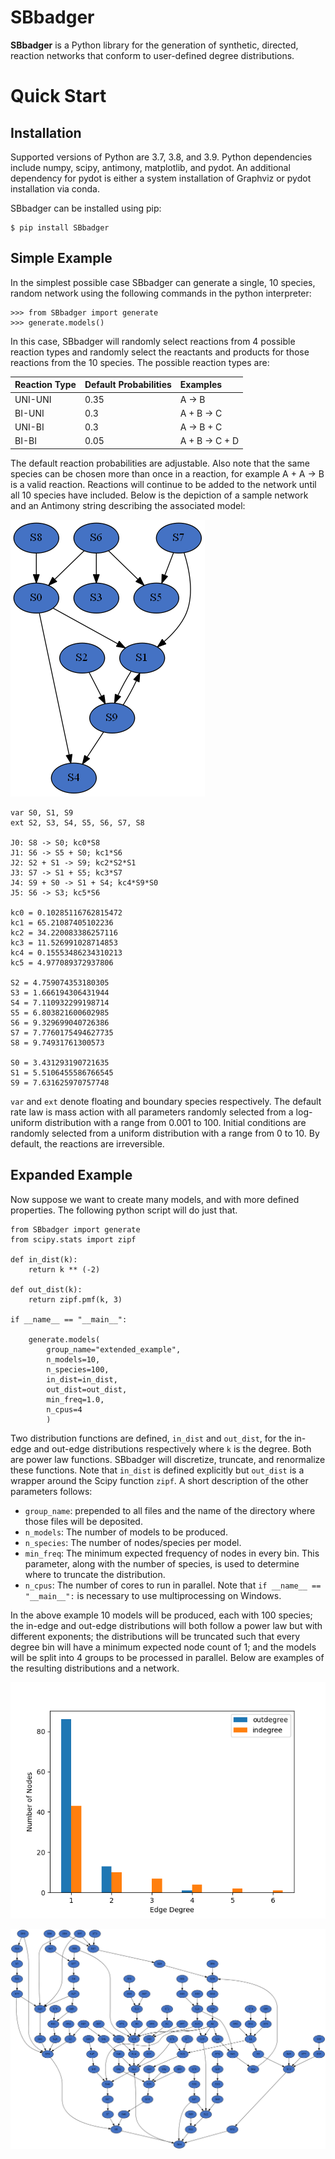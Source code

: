 # SBbadger
**SBbadger** is a Python library for the generation of synthetic, directed, reaction networks that conform to 
user-defined degree distributions. 

Quick Start
===========

Installation
------------

Supported versions of Python are 3.7, 3.8, and 3.9. Python dependencies include numpy, scipy, antimony, matplotlib,
and pydot. An additional dependency for pydot is either a system installation of Graphviz or pydot installation
via conda.

SBbadger can be installed using pip:

```
$ pip install SBbadger
```

Simple Example
--------------

In the simplest possible case SBbadger can generate a single, 10 species, 
random network using the following commands in the python interpreter:

```
>>> from SBbadger import generate
>>> generate.models()
```

In this case, SBbadger will randomly select reactions from 4 possible reaction types
and randomly select the reactants and products for those reactions from the 10 species.
The possible reaction types are:

| Reaction Type | Default Probabilities | Examples       |
|---------------|:----------------------|:---------------|
| UNI-UNI       | 0.35                  | A -> B         |
| BI-UNI        | 0.3                   | A + B -> C     | 
| UNI-BI        | 0.3                   | A -> B + C     | 
| BI-BI         | 0.05                  | A + B -> C + D |

The default reaction probabilities are adjustable. Also note that the same species can be
chosen more than once in a reaction, for example A + A -> B is a valid reaction. Reactions 
will continue to be added to the network until all 10 species have included. Below is the 
depiction of a sample network and an Antimony string describing the associated model:

![](docs/source/test.png)

```
var S0, S1, S9
ext S2, S3, S4, S5, S6, S7, S8

J0: S8 -> S0; kc0*S8
J1: S6 -> S5 + S0; kc1*S6
J2: S2 + S1 -> S9; kc2*S2*S1
J3: S7 -> S1 + S5; kc3*S7
J4: S9 + S0 -> S1 + S4; kc4*S9*S0
J5: S6 -> S3; kc5*S6

kc0 = 0.10285116762815472
kc1 = 65.21087405102236
kc2 = 34.220083386257116
kc3 = 11.526991028714853
kc4 = 0.15553486234310213
kc5 = 4.977089372937806

S2 = 4.759074353180305
S3 = 1.666194306431944
S4 = 7.110932299198714
S5 = 6.803821600602985
S6 = 9.329699040726386
S7 = 7.7760175494627735
S8 = 9.74931761300573

S0 = 3.431293190721635
S1 = 5.5106455586766545
S9 = 7.631625970757748
```
	
``var`` and ``ext`` denote floating and boundary species respectively. The default 
rate law is mass action with all parameters randomly selected from a log-uniform 
distribution with a range from 0.001 to 100. Initial conditions are randomly selected
from a uniform distribution with a range from 0 to 10. By default, the reactions are 
irreversible.

Expanded Example
----------------

Now suppose we want to create many models, and with more defined properties. The following python
script will do just that.

    from SBbadger import generate
    from scipy.stats import zipf

    def in_dist(k):
        return k ** (-2)

    def out_dist(k):
        return zipf.pmf(k, 3)

    if __name__ == "__main__":

        generate.models(
			group_name="extended_example",
			n_models=10,
			n_species=100,
			in_dist=in_dist,
			out_dist=out_dist,
			min_freq=1.0,
			n_cpus=4
			)
			
Two distribution functions are defined, ``in_dist`` and ``out_dist``, for the in-edge and out-edge distributions respectively where ``k`` is the degree. Both are power law functions. SBbadger will discretize, truncate, and renormalize these functions.
Note that ``in_dist`` is defined explicitly but ``out_dist`` is a wrapper around the Scipy function ``zipf``. A short description of the other parameters follows:

* ``group_name``: prepended to all files and the name of the directory where those files will be deposited. 
* ``n_models``: The number of models to be produced.
* ``n_species``: The number of nodes/species per model.
* ``min_freq``: The minimum expected frequency of nodes in every bin. This parameter, along with the number of species, is used to determine where to truncate the distribution.
* ``n_cpus``: The number of cores to run in parallel. Note that ``if __name__ == "__main__":`` is necessary to use multiprocessing on Windows.

In the above example 10 models will be produced, each with 100 species; the in-edge and out-edge distributions will both follow a power law but with different exponents; the distributions will be truncated such that every degree bin will have a minimum expected node count of 1; and the models will be split into 4 groups to be processed in parallel. Below are examples of the resulting distributions and a network.

![](docs/source/dist_fig_0.png)

![](docs/source/net_fig_0.png)